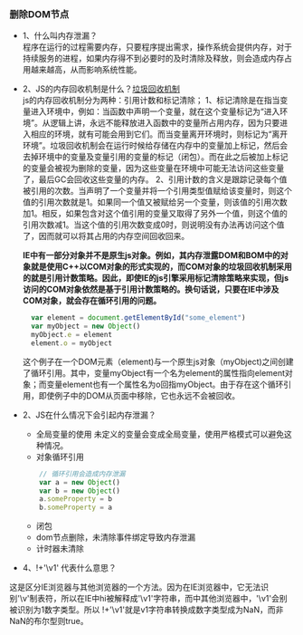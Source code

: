 ### 删除DOM节点

* 1、什么叫内存泄漏？  
  程序在运行的过程需要内存，只要程序提出需求，操作系统会提供内存，对于持续服务的进程，如果内存得不到必要时的及时清除及释放，则会造成内存占用越来越高，从而影响系统性能。

* 2、JS的内存回收机制是什么？[垃圾回收机制](http://www.jb51.net/article/75292.htm)  
  js的内存回收机制分为两种：引用计数和标记清除；
  1、标记清除是在指当变量进入环境中，例如：当函数中声明一个变量，就在这个变量标记为“进入环境”。从逻辑上讲，永远不能释放进入函数中的变量所占用内存，因为只要进入相应的环境，就有可能会用到它们。而当变量离开环境时，则标记为“离开环境”。垃圾回收机制会在运行时候给存储在内存中的变量加上标记，然后会去掉环境中的变量及变量引用的变量的标记（闭包）。而在此之后被加上标记的变量会被视为删除的变量，因为这些变量在环境中可能无法访问这些变量了，最后GC会回收这些变量的内存。
  2、引用计数的含义是跟踪记录每个值被引用的次数。当声明了一个变量并将一个引用类型值赋给该变量时，则这个值的引用次数就是1。如果同一个值又被赋给另一个变量，则该值的引用次数加1。相反，如果包含对这个值引用的变量又取得了另外一个值，则这个值的引用次数减1。当这个值的引用次数变成0时，则说明没有办法再访问这个值了，因而就可以将其占用的内存空间回收回来。

  **IE中有一部分对象并不是原生js对象。例如，其内存泄露DOM和BOM中的对象就是使用C++以COM对象的形式实现的，而COM对象的垃圾回收机制采用的就是引用计数策略。因此，即使IE的js引擎采用标记清除策略来实现，但js访问的COM对象依然是基于引用计数策略的。换句话说，只要在IE中涉及COM对象，就会存在循环引用的问题。**

  ```javascript
	var element = document.getElementById("some_element")
	var myObject = new Object()
	myObject.e = element
	element.o = myObject
  ```

  这个例子在一个DOM元素（element)与一个原生js对象（myObject)之间创建了循环引用。其中，变量myObject有一个名为element的属性指向element对象；而变量element也有一个属性名为o回指myObject。由于存在这个循环引用，即使例子中的DOM从页面中移除，它也永远不会被回收。

* 2、JS在什么情况下会引起内存泄漏？
	* 全局变量的使用
		未定义的变量会变成全局变量，使用严格模式可以避免这种情况。
	* 对象循环引用
	```javascript	
		// 循环引用会造成内存泄漏
		var a = new Object()
		var b = new Object() 
		a.someProperty = b
		b.someProperty = a
	```
	
	* 闭包
	* dom节点删除，未清除事件绑定导致内存泄漏
	* 计时器未清除

* 4、!+'\v1' 代表什么意思？

这是区分IE浏览器与其他浏览器的一个方法。因为在IE浏览器中，它无法识别'\v'制表符，所以在IE中hi被解释成'\v1'字符串，而中其他浏览器中，'\v1'会别被识别为1数字类型。所以 !+'\v1'就是v1字符串转换成数字类型成为NaN，而非NaN的布尔型则true。